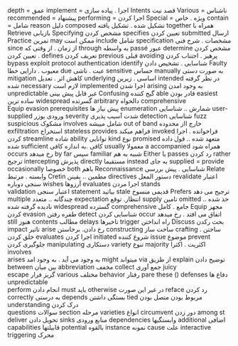 depth = عمق
implement = اجرا . پیاده سازی
Intents قصد نیت
Various = ناشناس
recommended = پیشنهاد
performing = اجرا کردن
Special = ویژه . خاص
contain = شامل 
reason دلیل
composed  تشکیل شده . تشکیل یافته
together    همراه با 
Retrieve   بازیابی
Specifying  مشخص کردن
specifies   تعیین کردن
submitted  ارسال 
Practice  تمرین
may  ممکن است
include   شامل 
specification  مشخصات  . شرح فنی
since   از زمان .  از وقتی که 
through   به واسطه
passé   عبور
determine   مشخص کردن . تعیین کردن
defines   تعریف کردن
previous  قبلی 
avoiding  پرهیز . اجتناب کردن
bypass
exploit
protocol
authentication
identify   شناسایی . تشخیص دادن
Faulty     معیوب . دارایی خطا
due  عبت . ناشی 
sensitive   حساس
manually  به صورت دستی
mitigation کاهش اثر .   تعدیل
underlying  اساسی . زیرین
intended  در نظر گرفته شده
necessary لازم است
implemented اجرا شدن 
arising به وجود امدن 
unpredictable  غیر قابل پیش بینی
Confusing  گیج کننده 
able قادر بودن 
easiest ساده ترین 
widespread گسرتده 
arbitrary   دالخواه
comprehensive  
Equip
evasion
prerequisites  پیش نیاز ها 
enumeration  شمارش .. شناسایی
user-supplied ورودی یوزر
severity  شدت آسیب پذیری
detection شناسایی
fuzz
suspicious  مشکوک
involves  شامل مییشه
out of band   خارج ااز محدوده
exfiltration استخراج
stateless 
provides فراهم میکند
invoked  فراخوانده . اجرا کردن
streamline  شاده 
ability  توانایی
kind  نوع 
promised  متعهد شده .. قول داده شده
sufficient  کافی .به اندازه کافی
usually  معمولا 
a accompanied   همراه شود
occurs رخ میدهد
by far سپس 
familiar   شبیه به هم
Either یا 
passes رد کردن
rather  ترجیح 
intercepting پذیرش 
directly  مستقیما
instead  به جای
supplied = provide
occasionally خصوصا
both  باهم
Reconnaissance  شناسایی . پیش بررسی
Relate  وابسته . مرتبط
Cretin  مطمين .. یقینن
directives  دستور المعل 
revalidate اعتبار سنجی دوباره
wishes آرزوها 
evaluates  اجرا مردن
stands  
validation  اعتبار سنجی
statement  بیاتید
stale  قدیمی منسوخ
Prefers ترجیح می دهد
multiple   چندگانه .. متعدد
expectation  انتظار.  توقع 
supply   تامین 
omitted حذ شده .. نادیده گرفته شده
widespread  گسترده
comprehensive   جامع . کامل
Equip  مجهز کردن
evasion  طفره رفتن
detect  شناسایی کردن
occur  اتفاق می افتد . رخ میدهد
still  هنوز
contents  مطالب 
delays  تاخیرها 
trigger  راه انداختن
Discuss  بحث رکدن 
impact تاثیر 
arise   رخ دادن. برخاستن
constructing  ساخت ساز 
crafting  ساختن . خلق کردن
evaluates اجرا کردن
initiated  شروع کننده
issue  موضوع 
prevent    جلوگیری کردن
manipulating    دستکاری
variety   تنوع 
majority   اکثریت . اکثرا
involves  
arises   به وجود می آید   . به وجود امد
might   میتواند 
via از طزیق 
explain  توضیح دادن
between  بین   میان 
abbreviation   مخفف
collect   جمع آوری 
juicy  
escape  گریز  فرار 
various مختلف 
behavior   رفتار
pare these   ()
defenses    دفاع ها 
unpredictable   
perform   انجام دادن
must   باید 
otherwise   در غیر این صورت 
reface   رد کردن 
correctly   به درستی 
depends   بستگی داشتن 
tied مربوط بودن     متصل بودن 
understanding  درک کردن  
questions  سوالات 
section  مرحله 
varieties انواع 
circumvent  دور زدن 
among st 
deliver   تحویل دادن 
sinks  منابع ورودی
dependencies  وابستگیها 
additional اضافی
capabilities قابیلتها 
potential بالقوه 
instance نمونه 
cause علت 
interactive  
triggering  محرک












